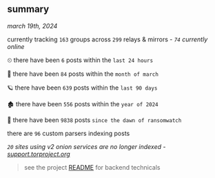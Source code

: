 
## summary
_march 19th, 2024_

currently tracking `163` groups across `299` relays & mirrors - _`74` currently online_

⏲ there have been `6` posts within the `last 24 hours`

🦈 there have been `84` posts within the `month of march`

🪐 there have been `639` posts within the `last 90 days`

🏚 there have been `556` posts within the `year of 2024`

🦕 there have been `9838` posts `since the dawn of ransomwatch`

there are `96` custom parsers indexing posts

_`20` sites using v2 onion services are no longer indexed - [support.torproject.org](https://support.torproject.org/onionservices/v2-deprecation/)_

> see the project [README](https://github.com/joshhighet/ransomwatch#ransomwatch--) for backend technicals
